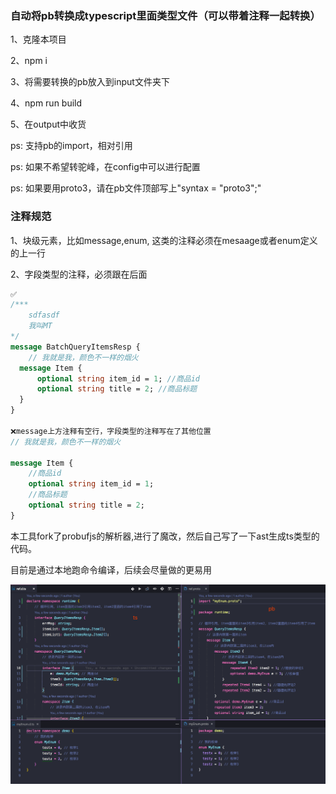 ### 自动将pb转换成typescript里面类型文件（可以带着注释一起转换）
1、克隆本项目

2、npm i

3、将需要转换的pb放入到input文件夹下

4、npm run build

5、在output中收货

ps: 支持pb的import，相对引用

ps: 如果不希望转驼峰，在config中可以进行配置

ps: 如果要用proto3，请在pb文件顶部写上"syntax = "proto3";"




### 注释规范
1、块级元素，比如message,enum, 这类的注释必须在mesaage或者enum定义的上一行

2、字段类型的注释，必须跟在后面

```protobuf
✅
/***
    sdfasdf
    我叫MT
*/
message BatchQueryItemsResp {
    // 我就是我，颜色不一样的烟火
  message Item {
      optional string item_id = 1; //商品id
      optional string title = 2; //商品标题
  }
}

❌message上方注释有空行，字段类型的注释写在了其他位置
// 我就是我，颜色不一样的烟火

message Item {
    //商品id
    optional string item_id = 1;
    //商品标题
    optional string title = 2;
}
```



本工具fork了probufjs的解析器,进行了魔改，然后自己写了一下ast生成ts类型的代码。

目前是通过本地跑命令编译，后续会尽量做的更易用

![test](./assets/title.png)
